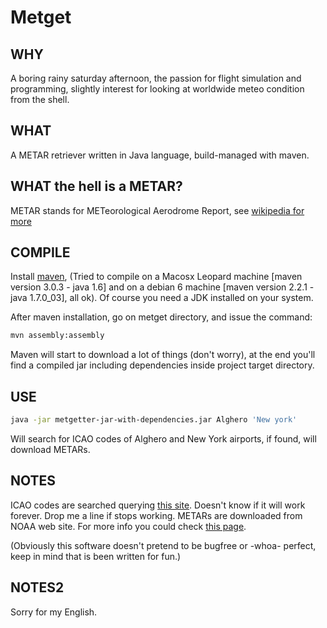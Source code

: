 # Metget

## WHY
A boring rainy saturday afternoon, the passion for flight simulation and programming, slightly interest for looking at worldwide meteo condition from the shell.

## WHAT
A METAR retriever written in Java language, build-managed with maven. 

## WHAT the hell is a METAR?
METAR stands for METeorological Aerodrome Report, see [wikipedia for more](http://en.wikipedia.org/wiki/METAR "wikipedia")

## COMPILE
Install [maven](http://maven.apache.org/download.html "maven"), (Tried to compile on a Macosx Leopard machine [maven version 3.0.3 - java 1.6] and on a debian 6 machine [maven version 2.2.1 - java 1.7.0_03], all ok). Of course you need a JDK installed on your system.

After maven installation, go on metget directory, and issue the command:

```bash
mvn assembly:assembly
```

Maven will start to download a lot of things (don't worry), at the end you'll find a compiled jar including dependencies inside project target directory.

## USE
```bash
java -jar metgetter-jar-with-dependencies.jar Alghero 'New york'
```

Will search for ICAO codes of Alghero and New York airports, if found, will download METARs.

## NOTES
ICAO codes are searched querying [this site](http://www.airlinecodes.co.uk "airlinecodes"). Doesn't know if it will work forever. Drop me a line if stops working. METARs are downloaded from NOAA web site. For more info you could check [this page](http://www.nws.noaa.gov/tg/datahelp.html "NOAA").

(Obviously this software doesn't pretend to be bugfree or -whoa- perfect, keep in mind that is been written for fun.)

## NOTES2
Sorry for my English.
